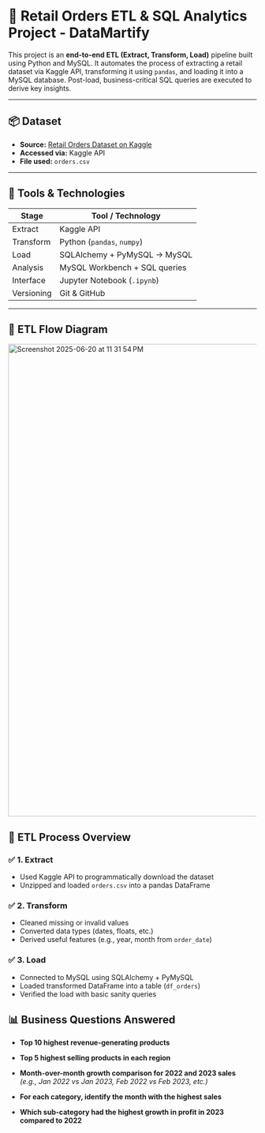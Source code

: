 
# 🔄 Retail Orders ETL & SQL Analytics Project - DataMartify

This project is an **end-to-end ETL (Extract, Transform, Load)** pipeline built using Python and MySQL. It automates the process of extracting a retail dataset via Kaggle API, transforming it using `pandas`, and loading it into a MySQL database. Post-load, business-critical SQL queries are executed to derive key insights.

---

## 📦 Dataset

- **Source:** [Retail Orders Dataset on Kaggle](https://www.kaggle.com/datasets/ankitbansal06/retail-orders)
- **Accessed via:** Kaggle API
- **File used:** `orders.csv`

---

## 🧰 Tools & Technologies

| Stage      | Tool / Technology               |
|------------|---------------------------------|
| Extract    | Kaggle API                      |
| Transform  | Python (`pandas`, `numpy`)      |
| Load       | SQLAlchemy + PyMySQL → MySQL    |
| Analysis   | MySQL Workbench + SQL queries   |
| Interface  | Jupyter Notebook (`.ipynb`)     |
| Versioning | Git & GitHub                    |

---


## 🔄 ETL Flow Diagram
<img width="958" alt="Screenshot 2025-06-20 at 11 31 54 PM" src="https://github.com/user-attachments/assets/cd506b7a-d739-41bd-ba43-3028aa1d435a" />

## 🚀 ETL Process Overview

### ✅ 1. Extract
- Used Kaggle API to programmatically download the dataset  
- Unzipped and loaded `orders.csv` into a pandas DataFrame

### ✅ 2. Transform
- Cleaned missing or invalid values  
- Converted data types (dates, floats, etc.)  
- Derived useful features (e.g., year, month from `order_date`)

### ✅ 3. Load
- Connected to MySQL using SQLAlchemy + PyMySQL  
- Loaded transformed DataFrame into a table (`df_orders`)  
- Verified the load with basic sanity queries

## 📊 Business Questions Answered

-  **Top 10 highest revenue-generating products**

-  **Top 5 highest selling products in each region**

-  **Month-over-month growth comparison for 2022 and 2023 sales**  
  *(e.g., Jan 2022 vs Jan 2023, Feb 2022 vs Feb 2023, etc.)*

- **For each category, identify the month with the highest sales**

-  **Which sub-category had the highest growth in profit in 2023 compared to 2022**
